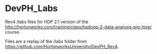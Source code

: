 # DevPH_Labs

Rev4 /labs files for HDP 2.1 version of the
http://hortonworks.com/training/class/hadoop-2-data-analysis-pig-hive/ course.

Files are a replay of the /labs folder from https://github.com/HortonworksUniversity/DevPH_Rev4.